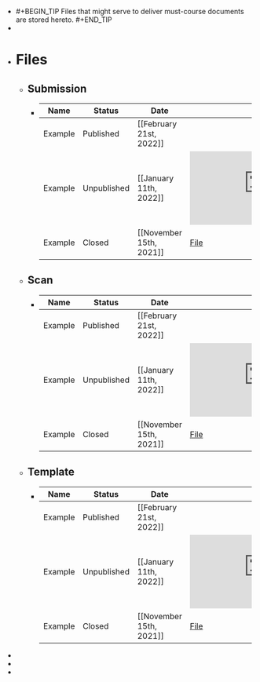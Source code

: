 - #+BEGIN_TIP
  Files that might serve to deliver must-course documents are stored hereto.
  #+END_TIP
-
- # Files
	- ## Submission
		- |**Name**|**Status**|**Date**|**File**|
		  |--|--|--|--|
		  |Example|Published| [[February 21st, 2022]] ||
		  |Example|Unpublished| [[January 11th, 2022]] |![File](https://dl.airtable.com/.attachments/25b477c4415570c00ec8a61370e0efc2/92417d43/Proyectohistoriadevida.pdf)|
		  |Example|Closed| [[November 15th, 2021]] |[File](https://dl.airtable.com/.attachments/8e83638a5fa80a32316979f1444c062a/49b66f24/Exampleone)|
	- ## Scan
		- |**Name**|**Status**|**Date**|**File**|
		  |--|--|--|--|
		  |Example|Published| [[February 21st, 2022]] ||
		  |Example|Unpublished| [[January 11th, 2022]] |![File](https://dl.airtable.com/.attachments/25b477c4415570c00ec8a61370e0efc2/92417d43/Proyectohistoriadevida.pdf)|
		  |Example|Closed| [[November 15th, 2021]] |[File](https://dl.airtable.com/.attachments/8e83638a5fa80a32316979f1444c062a/49b66f24/Exampleone)|
	- ## Template
		- |**Name**|**Status**|**Date**|**File**|
		  |--|--|--|--|
		  |Example|Published| [[February 21st, 2022]] ||
		  |Example|Unpublished| [[January 11th, 2022]] |![File](https://dl.airtable.com/.attachments/25b477c4415570c00ec8a61370e0efc2/92417d43/Proyectohistoriadevida.pdf)|
		  |Example|Closed| [[November 15th, 2021]] |[File](https://dl.airtable.com/.attachments/8e83638a5fa80a32316979f1444c062a/49b66f24/Exampleone)|
-
-
-